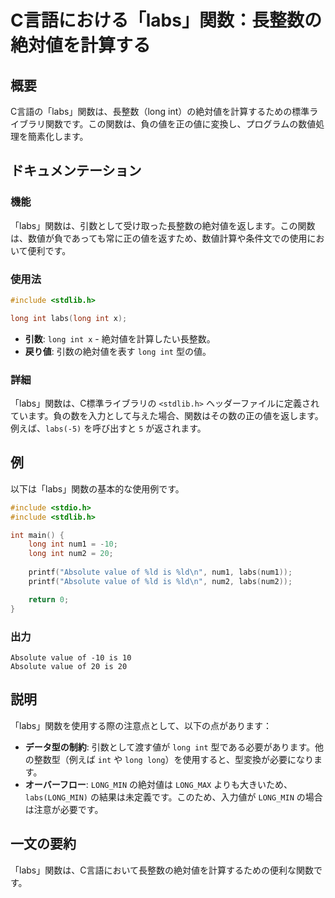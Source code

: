 <!--
Meta Description: # C言語における「labs」関数：長整数の絶対値を計算する ## 概要 C言語の「labs」関数は、長整数（long int）の絶対値を計算するための標準ライブラリ関数です。この関数は、負の値を正の値に変換し、プログラムの数値処理を簡素化します。 ## ドキュメンテーション ### 機能 「lab...
Meta Keywords: labs, long, int, 関数は, absolute
-->

# C言語における「labs」関数：長整数の絶対値を計算する

## 概要
C言語の「labs」関数は、長整数（long int）の絶対値を計算するための標準ライブラリ関数です。この関数は、負の値を正の値に変換し、プログラムの数値処理を簡素化します。

## ドキュメンテーション
### 機能
「labs」関数は、引数として受け取った長整数の絶対値を返します。この関数は、数値が負であっても常に正の値を返すため、数値計算や条件文での使用において便利です。

### 使用法
```c
#include <stdlib.h>

long int labs(long int x);
```

- **引数**: `long int x` - 絶対値を計算したい長整数。
- **戻り値**: 引数の絶対値を表す `long int` 型の値。

### 詳細
「labs」関数は、C標準ライブラリの `<stdlib.h>` ヘッダーファイルに定義されています。負の数を入力として与えた場合、関数はその数の正の値を返します。例えば、`labs(-5)` を呼び出すと `5` が返されます。

## 例
以下は「labs」関数の基本的な使用例です。

```c
#include <stdio.h>
#include <stdlib.h>

int main() {
    long int num1 = -10;
    long int num2 = 20;
    
    printf("Absolute value of %ld is %ld\n", num1, labs(num1));
    printf("Absolute value of %ld is %ld\n", num2, labs(num2));

    return 0;
}
```

### 出力
```
Absolute value of -10 is 10
Absolute value of 20 is 20
```

## 説明
「labs」関数を使用する際の注意点として、以下の点があります：

- **データ型の制約**: 引数として渡す値が `long int` 型である必要があります。他の整数型（例えば `int` や `long long`）を使用すると、型変換が必要になります。
- **オーバーフロー**: `LONG_MIN` の絶対値は `LONG_MAX` よりも大きいため、 `labs(LONG_MIN)` の結果は未定義です。このため、入力値が `LONG_MIN` の場合は注意が必要です。

## 一文の要約
「labs」関数は、C言語において長整数の絶対値を計算するための便利な関数です。
